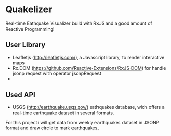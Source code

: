 # Quakelizer
Real-time Eathquake Visualizer build with RxJS and a good amount of Reactive Programming!

## User Library 
* Leafletjs (http://leafletjs.com/), a Javascript library, to render interactive maps
* Rx.DOM (https://github.com/Reactive-Extensions/RxJS-DOM) for handle jsonp request with operator jsonpRequest
* 
## Used API
* USGS (http://earthquake.usgs.gov/) eathquakes database, wich offers a real-time earthquake dataset in several formats. 

For this project i will get data from weekly earthquakes dataset in JSONP format and draw circle to mark earthquakes.
